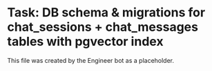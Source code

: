 # Task: DB schema & migrations for chat_sessions + chat_messages tables with pgvector index
This file was created by the Engineer bot as a placeholder.
